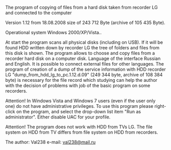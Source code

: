 The program of copying of files from a hard disk taken from recorder LG and connected to the computer

Version 1.12 from 18.08.2008 size of 243 712 Byte (archive of 105 435 Byte).

Operational system Windows 2000/XP/Vista..

At start the program scans all physical disks (including on USB). If it will be found HDD written down by recorder LG the tree of folders and files from this disk is shown. The program allows to choose and copy files from a recorder hard disk on a computer disk. Language of the interface Russian and English. It is possible to connect external files for other languages.
The program of creation of a dump of the service information with HDD recorder LG "dump_from_hdd_lg_to_pc.1.12.d.09" (249 344 byte, archive of 108 384 byte) is necessary for the file record which studying can help the author with the decision of problems with job of the basic program on some recorders.

Attention! In Windows Vista and Windows 7 users (even if the user only one) do not have administrative privileges.
To use this program please right-click on the program, and select the drop-down list item "Run as administrator".
Either disable UAC for your profile.

Attention! The program does not work with HDD from TVs LG. The file system on HDD from TV differs from file system on HDD from recorders.

The author: Val238
e-mail: val238@mail.ru 
